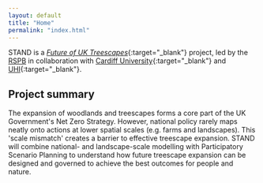 ```yaml
---
layout: default
title: "Home"
permalink: "index.html"
---
```


STAND is a [*Future of UK Treescapes*](https://www.uktreescapes.org/){:target="_blank"} project, led by the [RSPB](https://www.rspb.org.uk/our-work/conservation/centre-for-conservation-science/) in collaboration with [Cardiff University](https://www.cardiff.ac.uk/social-sciences){:target="_blank"} and [UHI](https://www.inverness.uhi.ac.uk/research/forestry-and-conservation-group/){:target="_blank"}.

## Project summary 
The expansion of woodlands and treescapes forms a core part of the UK Government's Net Zero Strategy. However, national policy rarely maps neatly onto actions at lower spatial scales (e.g. farms and landscapes). This 'scale mismatch' creates a barrier to effective treescape expansion. STAND will combine national- and landscape-scale modelling with Participatory Scenario Planning to understand how future treescape expansion can be designed and governed to achieve the best outcomes for people and nature.

